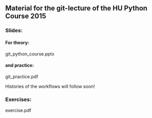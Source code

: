 
## Material for the git-lecture of the HU Python Course 2015

### Slides:

#### For theory:
git_python_course.pptx

#### and practice:
git_practice.pdf

Histories of the workflows will follow soon!


### Exercises:
exercise.pdf

